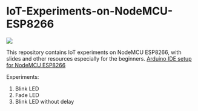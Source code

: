# IoT-Experiments-on-NodeMCU-ESP8266
![](https://upload.wikimedia.org/wikipedia/commons/thumb/7/7e/NodeMCU_DEVKIT_1.0.jpg/450px-NodeMCU_DEVKIT_1.0.jpg)

This repository contains IoT experiments on NodeMCU ESP8266, with slides and other resources especially for the beginners.
[Arduino IDE setup for NodeMCU ESP8266](https://github.com/esp8266/Arduino)

Experiments:
1. Blink LED
2. Fade LED
3. Blink LED without delay
